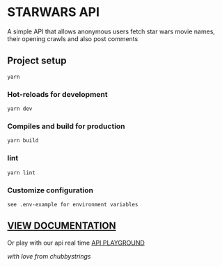 # STARWARS API

A simple API that allows anonymous users fetch star wars movie names, their opening crawls and also post comments

## Project setup
```
yarn 
```

### Hot-reloads for development
```
yarn dev
```

### Compiles and build for production
```
yarn build
```

### lint
```
yarn lint
```

### Customize configuration
```
see .env-example for environment variables
```

## [VIEW DOCUMENTATION](https://documenter.getpostman.com/view/7803863/TzzALG8P)


Or play with our api real time [API PLAYGROUND](https://starwars-api-task.herokuapp.com/api-docs)



*with love from chubbystrings*